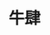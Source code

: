 ---
title: "牛肆"
description: "牛肆"
layout: shop
keywords:
  - 美食競賽
  - 台灣美食
  - 美食精選
datePublished: "2025-06-30"
dateModified: "2025-07-04"
city: "台北市"
district: "中山區"
address: "台北市中山區吉林路422號"
phone: ""
geo: "25.066024685201775, 121.53029759906646"
google_map: "https://maps.app.goo.gl/NuEGDtwpxNo7xeqr8"
footinder: "https://footinder.com.tw/%e5%8f%b0%e5%8c%97%e5%b8%82%e4%b8%ad%e5%b1%b1%e5%8d%80/47043/"
official: ""
award:
  - name: "500盤"
    year: "2024"
    entries:
      - dishes:
          - "上選溫體牛肉"
          - "牛肉爐"
          - "雜炊"

---